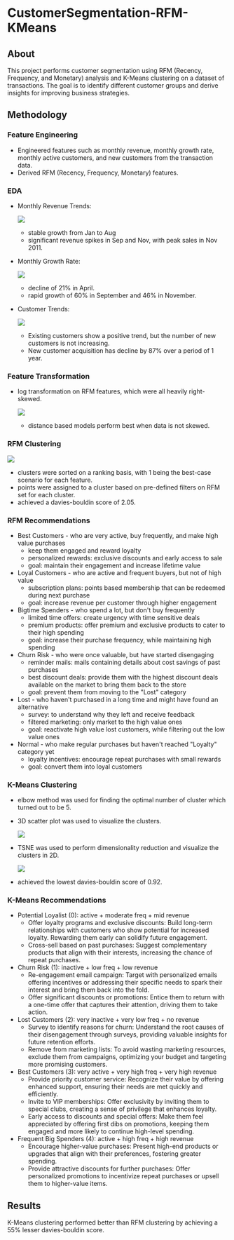 # CustomerSegmentation-RFM-KMeans
## About
This project performs customer segmentation using RFM (Recency, Frequency, and Monetary) analysis and K-Means clustering on a dataset of transactions. The goal is to identify different customer groups and derive insights for improving business strategies.

## Methodology
### Feature Engineering
* Engineered features such as monthly revenue, monthly growth rate, monthly active customers, and new customers from the transaction data.
* Derived RFM (Recency, Frequency, Monetary) features.

### EDA
* Monthly Revenue Trends:

  ![](images/monthly_revenue.png)
  * stable growth from Jan to Aug
  * significant revenue spikes in Sep and Nov, with peak sales in Nov 2011.
* Monthly Growth Rate:

  ![](images/monthly_growth_rate.png)
  * decline of 21% in April.
  * rapid growth of 60% in September and 46% in November.
* Customer Trends:

  ![](images/new_vs_existing_customers.png)
  * Existing customers show a positive trend, but the number of new customers is not increasing.
  * New customer acquisition has decline by 87% over a period of 1 year.
 
### Feature Transformation
* log transformation on RFM features, which were all heavily right-skewed.
  
  ![](images/rfm_skewness.png)
  * distance based models perform best when data is not skewed.
 
### RFM Clustering

![](images/rfm_segmentation.png)
* clusters were sorted on a ranking basis, with 1 being the best-case scenario for each feature.
* points were assigned to a cluster based on pre-defined filters on RFM set for each cluster.
* achieved a davies-bouldin score of 2.05.

### RFM Recommendations
* Best Customers - who are very active, buy frequently, and make high value purchases
  * keep them engaged and reward loyalty
  * personalized rewards: exclusive discounts and early access to sale
  * goal: maintain their engagement and increase lifetime value
* Loyal Customers - who are active and frequent buyers, but not of high value
  * subscription plans: points based membership that can be redeemed during next purchase
  * goal: increase revenue per customer through higher engagement
* Bigtime Spenders - who spend a lot, but don't buy frequently
  * limited time offers: create urgency with time sensitive deals
  * premium products: offer premium and exclusive products to cater to their high spending
  * goal: increase their purchase frequency, while maintaining high spending
* Churn Risk - who were once valuable, but have started disengaging
  * reminder mails: mails containing details about cost savings of past purchases
  * best discount deals: provide them with the highest discount deals available on the market to bring them back to the store
  * goal: prevent them from moving to the "Lost" category
* Lost - who haven't purchased in a long time and might have found an alternative
  * survey: to understand why they left and receive feedback
  * filtered marketing: only market to the high value ones
  * goal: reactivate high value lost customers, while filtering out the low value ones
* Normal - who make regular purchases but haven't reached "Loyalty" category yet
  * loyalty incentives: encourage repeat purchases with small rewards
  * goal: convert them into loyal customers

### K-Means Clustering
* elbow method was used for finding the optimal number of cluster which turned out to be 5.
* 3D scatter plot was used to visualize the clusters.

  ![](images/kmeans_clustering.png)
* TSNE was used to perform dimensionality reduction and visualize the clusters in 2D.

  ![](images/kmeans_tsne_clusters.png)
* achieved the lowest davies-bouldin score of 0.92.

### K-Means Recommendations
* Potential Loyalist (0): active + moderate freq + mid revenue
  * Offer loyalty programs and exclusive discounts: Build long-term relationships with customers who show potential for increased loyalty. Rewarding them early can solidify future engagement.
  * Cross-sell based on past purchases: Suggest complementary products that align with their interests, increasing the chance of repeat purchases.
* Churn Risk (1): inactive + low freq + low revenue
  * Re-engagement email campaign: Target with personalized emails offering incentives or addressing their specific needs to spark their interest and bring them back into the fold.
  * Offer significant discounts or promotions: Entice them to return with a one-time offer that captures their attention, driving them to take action.
* Lost Customers (2): very inactive + very low freq + no revenue
  * Survey to identify reasons for churn: Understand the root causes of their disengagement through surveys, providing valuable insights for future retention efforts.
  * Remove from marketing lists: To avoid wasting marketing resources, exclude them from campaigns, optimizing your budget and targeting more promising customers.
* Best Customers (3): very active + very high freq + very high revenue
  * Provide priority customer service: Recognize their value by offering enhanced support, ensuring their needs are met quickly and efficiently.
  * Invite to VIP memberships: Offer exclusivity by inviting them to special clubs, creating a sense of privilege that enhances loyalty.
  * Early access to discounts and special offers: Make them feel appreciated by offering first dibs on promotions, keeping them engaged and more likely to continue high-level spending.
* Frequent Big Spenders (4): active + high freq + high revenue
  * Encourage higher-value purchases: Present high-end products or upgrades that align with their preferences, fostering greater spending.
  * Provide attractive discounts for further purchases: Offer personalized promotions to incentivize repeat purchases or upsell them to higher-value items.
 
## Results
K-Means clustering performed better than RFM clustering by achieving a 55% lesser davies-bouldin score.
